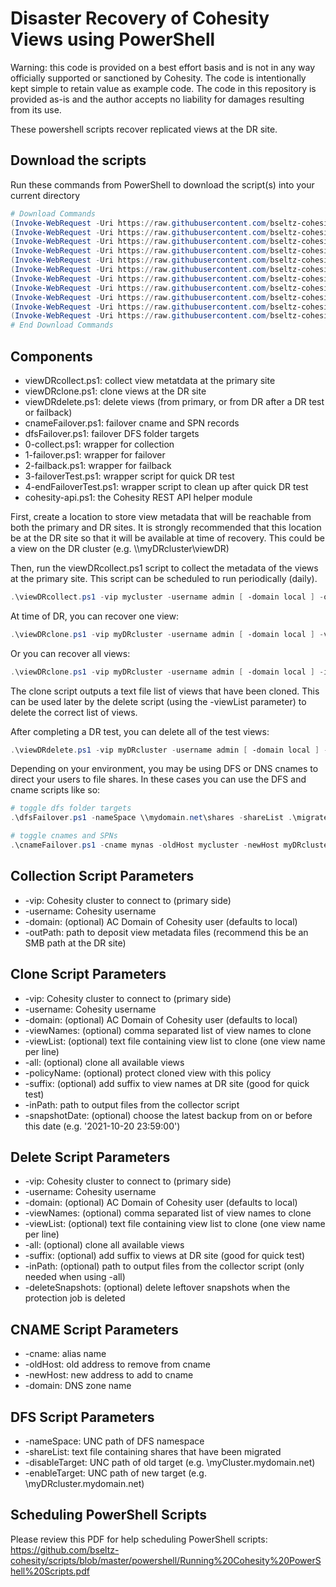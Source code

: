 # Disaster Recovery of Cohesity Views using PowerShell

Warning: this code is provided on a best effort basis and is not in any way officially supported or sanctioned by Cohesity. The code is intentionally kept simple to retain value as example code. The code in this repository is provided as-is and the author accepts no liability for damages resulting from its use.

These powershell scripts recover replicated views at the DR site.

## Download the scripts

Run these commands from PowerShell to download the script(s) into your current directory

```powershell
# Download Commands
(Invoke-WebRequest -Uri https://raw.githubusercontent.com/bseltz-cohesity/scripts/master/powershell/viewDR651/viewDRcollect.ps1).content | Out-File viewDRcollect.ps1; (Get-Content viewDRcollect.ps1) | Set-Content viewDRcollect.ps1
(Invoke-WebRequest -Uri https://raw.githubusercontent.com/bseltz-cohesity/scripts/master/powershell/viewDR651/viewDRclone.ps1).content | Out-File viewDRclone.ps1; (Get-Content viewDRclone.ps1) | Set-Content viewDRclone.ps1
(Invoke-WebRequest -Uri https://raw.githubusercontent.com/bseltz-cohesity/scripts/master/powershell/viewDR651/viewDRdelete.ps1).content | Out-File viewDRdelete.ps1; (Get-Content viewDRdelete.ps1) | Set-Content viewDRdelete.ps1
(Invoke-WebRequest -Uri https://raw.githubusercontent.com/bseltz-cohesity/scripts/master/powershell/viewDR651/0-collect.ps1).content | Out-File 0-collect.ps1; (Get-Content 0-collect.ps1) | Set-Content 0-collect.ps1
(Invoke-WebRequest -Uri https://raw.githubusercontent.com/bseltz-cohesity/scripts/master/powershell/viewDR651/1-failover.ps1).content | Out-File 1-failover.ps1; (Get-Content 1-failover.ps1) | Set-Content 1-failover.ps1
(Invoke-WebRequest -Uri https://raw.githubusercontent.com/bseltz-cohesity/scripts/master/powershell/viewDR651/2-failback.ps1).content | Out-File 2-failback.ps1; (Get-Content 2-failback.ps1) | Set-Content 2-failback.ps1
(Invoke-WebRequest -Uri https://raw.githubusercontent.com/bseltz-cohesity/scripts/master/powershell/viewDR651/3-failoverTest.ps1).content | Out-File 3-failoverTest.ps1; (Get-Content 3-failoverTest.ps1) | Set-Content 3-failoverTest.ps1
(Invoke-WebRequest -Uri https://raw.githubusercontent.com/bseltz-cohesity/scripts/master/powershell/viewDR651/4-endFailoverTest.ps1).content | Out-File 4-endFailoverTest.ps1; (Get-Content 4-endFailoverTest.ps1) | Set-Content 4-endFailoverTest.ps1
(Invoke-WebRequest -Uri https://raw.githubusercontent.com/bseltz-cohesity/scripts/master/powershell/viewDR651/cnameFailover.ps1).content | Out-File cnameFailover.ps1; (Get-Content cnameFailover.ps1) | Set-Content cnameFailover.ps1
(Invoke-WebRequest -Uri https://raw.githubusercontent.com/bseltz-cohesity/scripts/master/powershell/viewDR651/dfsFailover.ps1).content | Out-File dfsFailover.ps1; (Get-Content dfsFailover.ps1) | Set-Content dfsFailover.ps1
(Invoke-WebRequest -Uri https://raw.githubusercontent.com/bseltz-cohesity/scripts/master/powershell/cohesity-api/cohesity-api.ps1).content | Out-File cohesity-api.ps1; (Get-Content cohesity-api.ps1) | Set-Content cohesity-api.ps1
# End Download Commands
```

## Components

* viewDRcollect.ps1: collect view metatdata at the primary site
* viewDRclone.ps1: clone views at the DR site
* viewDRdelete.ps1: delete views (from primary, or from DR after a DR test or failback)
* cnameFailover.ps1: failover cname and SPN records
* dfsFailover.ps1: failover DFS folder targets
* 0-collect.ps1: wrapper for collection
* 1-failover.ps1: wrapper for failover
* 2-failback.ps1: wrapper for failback
* 3-failoverTest.ps1: wrapper script for quick DR test
* 4-endFailoverTest.ps1: wrapper script to clean up after quick DR test
* cohesity-api.ps1: the Cohesity REST API helper module

First, create a location to store view metadata that will be reachable from both the primary and DR sites. It is strongly recommended that this location be at the DR site so that it will be available at time of recovery. This could be a view on the DR cluster (e.g. \\\\myDRcluster\viewDR)

Then, run the viewDRcollect.ps1 script to collect the metadata of the views at the primary site. This script can be scheduled to run periodically (daily).

```powershell
.\viewDRcollect.ps1 -vip mycluster -username admin [ -domain local ] -outPath \\myDRcluster\viewDR
```

At time of DR, you can recover one view:

```powershell
.\viewDRclone.ps1 -vip myDRcluster -username admin [ -domain local ] -viewName myview -inPath \\myDRcluster\viewDR\mycluster
```

Or you can recover all views:

```powershell
.\viewDRclone.ps1 -vip myDRcluster -username admin [ -domain local ] -inPath \\myDRcluster\viewDR\mycluster -all
```

The clone script outputs a text file list of views that have been cloned. This can be used later by the delete script (using the -viewList parameter) to delete the correct list of views.

After completing a DR test, you can delete all of the test views:

```powershell
.\viewDRdelete.ps1 -vip myDRcluster -username admin [ -domain local ] -inPath \\myDRcluster\viewDR\mycluster -all
```

Depending on your environment, you may be using DFS or DNS cnames to direct your users to file shares. In these cases you can use the DFS and cname scripts like so:

```powershell
# toggle dfs folder targets
.\dfsFailover.ps1 -nameSpace \\mydomain.net\shares -shareList .\migratedShares.txt -disableTarget \\myCluster.mydomain.net -enableTarget \\myDRcluster.mydomain.net
```

```powershell
# toggle cnames and SPNs
.\cnameFailover.ps1 -cname mynas -oldHost mycluster -newHost myDRcluster -domain mydomain.net
```

## Collection Script Parameters

* -vip: Cohesity cluster to connect to (primary side)
* -username: Cohesity username
* -domain: (optional) AC Domain of Cohesity user (defaults to local)
* -outPath: path to deposit view metadata files (recommend this be an SMB path at the DR site)

## Clone Script Parameters

* -vip: Cohesity cluster to connect to (primary side)
* -username: Cohesity username
* -domain: (optional) AC Domain of Cohesity user (defaults to local)
* -viewNames: (optional) comma separated list of view names to clone
* -viewList: (optional) text file containing view list to clone (one view name per line)
* -all: (optional) clone all available views
* -policyName: (optional) protect cloned view with this policy
* -suffix: (optional) add suffix to view names at DR site (good for quick test)
* -inPath: path to output files from the collector script
* -snapshotDate: (optional) choose the latest backup from on or before this date (e.g. '2021-10-20 23:59:00')

## Delete Script Parameters

* -vip: Cohesity cluster to connect to (primary side)
* -username: Cohesity username
* -domain: (optional) AC Domain of Cohesity user (defaults to local)
* -viewNames: (optional) comma separated list of view names to clone
* -viewList: (optional) text file containing view list to clone (one view name per line)
* -all: (optional) clone all available views
* -suffix: (optional) add suffix to views at DR site (good for quick test)
* -inPath: (optional) path to output files from the collector script (only needed when using -all)
* -deleteSnapshots: (optional) delete leftover snapshots when the protection job is deleted

## CNAME Script Parameters

* -cname: alias name
* -oldHost: old address to remove from cname
* -newHost: new address to add to cname
* -domain: DNS zone name

## DFS Script Parameters

* -nameSpace: UNC path of DFS namespace
* -shareList: text file containing shares that have been migrated
* -disableTarget:  UNC path of old target (e.g. \\myCluster.mydomain.net)
* -enableTarget: UNC path of new target (e.g. \\myDRcluster.mydomain.net)

## Scheduling PowerShell Scripts

Please review this PDF for help scheduling PowerShell scripts: <https://github.com/bseltz-cohesity/scripts/blob/master/powershell/Running%20Cohesity%20PowerShell%20Scripts.pdf>
